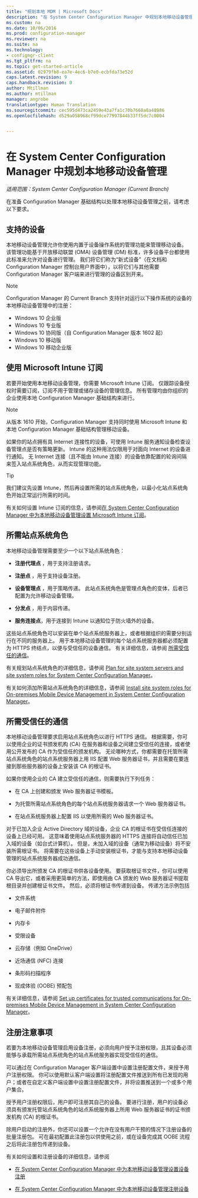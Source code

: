 ```yaml
---
title: "规划本地 MDM | Microsoft Docs"
description: "在 System Center Configuration Manager 中规划本地移动设备管理以管理移动设备。"
ms.custom: na
ms.date: 10/06/2016
ms.prod: configuration-manager
ms.reviewer: na
ms.suite: na
ms.technology:
- configmgr-client
ms.tgt_pltfrm: na
ms.topic: get-started-article
ms.assetid: 02979fb8-ea7e-4ec6-b7e0-ecbfda73e52d
caps.latest.revision: 9
caps.handback.revision: 0
author: Mtillman
ms.author: mtillman
manager: angrobe
translationtype: Human Translation
ms.sourcegitcommit: cec595d473ca2459e43a7fa1c70b7668a8a48986
ms.openlocfilehash: d529a058968cf99dce77997844b33ff5dc7c0004


---
```

# <a name="plan-for-on-premises-mobile-device-management-in-system-center-configuration-manager"></a>在 System Center Configuration Manager 中规划本地移动设备管理

*适用范围：System Center Configuration Manager (Current Branch)*

在准备 Configuration Manager 基础结构以处理本地移动设备管理之前，请考虑以下要求。

##  <a name="a-namebkmkdevicesa-supported-devices"></a><a name="bkmk_devices"></a>支持的设备  
 本地移动设备管理允许你使用内置于设备操作系统的管理功能来管理移动设备。  该管理功能基于开放移动联盟 (OMA) 设备管理 (DM) 标准，许多设备平台都使用此标准来允许对设备进行管理。  我们将它们称为“新式设备”（在文档和 Configuration Manager 控制台用户界面中），以将它们与其他需要 Configuration Manager 客户端来进行管理的设备区别开来。  

 > [!NOTE]  
>  Configuration Manager 的 Current Branch 支持针对运行以下操作系统的设备的本地移动设备管理中的注册：  
>   
>  -   Windows 10 企业版  
> -   Windows 10 专业版  
> -   Windows 10 协同版（自 Configuration Manager 版本 1602 起）  
> -   Windows 10 移动版  
> -   Windows 10 移动企业版   

##  <a name="a-namebkmkintunea-use-of-the--microsoft-intune-subscription"></a><a name="bkmk_intune"></a>使用 Microsoft Intune 订阅  
 若要开始使用本地移动设备管理，你需要 Microsoft Intune 订阅。 仅跟踪设备授权时需要订阅，订阅不用于管理或储存设备的管理信息。 所有管理均由你组织的企业使用本地 Configuration Manager 基础结构来进行。  

 > [!NOTE]  
 > 从版本 1610 开始，Configuration Manager 支持同时使用 Microsoft Intune 和本地 Configuration Manager 基础结构管理移动设备。   

 如果你的站点拥有具 Internet 连接性的设备，可使用 Intune 服务通知设备检查设备管理点是否有策略更新。 Intune 的这种用法仅限用于对面向 Internet 的设备进行通知。 无 Internet 连接（且不能由 Intune 连接）的设备依靠配置的轮询间隔来签入站点系统角色，从而实现管理功能。  

> [!TIP]  
>  我们建议先设置 Intune，然后再设置所需的站点系统角色，以最小化站点系统角色开始正常运行所需的时间。  

 有关如何设置 Intune 订阅的信息，请参阅[在 System Center Configuration Manager 中为本地移动设备管理设置 Microsoft Intune 订阅](../../mdm/get-started/set-up-intune-subscription-on-premises-mdm.md)。  

##  <a name="a-namebkmkrolesa-required-site-system-roles"></a><a name="bkmk_roles"></a>所需站点系统角色  
 本地移动设备管理需要至少一个以下站点系统角色：  

-   **注册代理点** ，用于支持注册请求。  

-   **注册点** ，用于支持设备注册。  

-   **设备管理点** ，用于策略传递。 此站点系统角色是管理点角色的变体，后者已配置为允许移动设备管理。  

-   **分发点** ，用于内容传递。  

-   **服务连接点**，用于连接到 Intune 以通知位于防火墙外的设备。  

 这些站点系统角色可以安装在单个站点系统服务器上，或者根据组织的需要分别运行在不同的服务器上。 用于本地移动设备管理的每个站点系统服务器都必须配置为 HTTPS 终结点，以便与受信任的设备通信。 有关详细信息，请参阅 [所需受信任的通信](#bkmk_trustedComs)。  

 有关规划站点系统角色的详细信息，请参阅 [Plan for site system servers and site system roles for System Center Configuration Manager](../../core/plan-design/hierarchy/plan-for-site-system-servers-and-site-system-roles.md)。  

 有关如何添加所需站点系统角色的详细信息，请参阅 [Install site system roles for On-premises Mobile Device Management in System Center Configuration Manager](../../mdm/get-started/install-site-system-roles-for-on-premises-mdm.md)。  

##  <a name="a-namebkmktrustedcomsa-required-trusted-communications"></a><a name="bkmk_trustedComs"></a>所需受信任的通信  
 本地移动设备管理要求启用站点系统角色以进行 HTTPS 通信。 根据需要，你可以使用企业的证书颁发机构 (CA) 在服务器和设备之间建立受信任的连接，或者使用公开发布的 CA 作为受信任的颁发机构。  无论哪种方式，你都需要在托管所需站点系统角色的站点系统服务器上用 IIS 配置 Web 服务器证书，并且需要在要连接到那些服务器的设备上安装该 CA 的根证书。  

 如果你使用企业的 CA 建立受信任的通信，则需要执行下列任务：  

-   在 CA 上创建和颁发 Web 服务器证书模板。  

-   为托管所需站点系统角色的每个站点系统服务器请求一个 Web 服务器证书。  

-   在站点系统服务器上配置 IIS 以使用所需的 Web 服务器证书。  

 对于已加入企业 Active Directory 域的设备，企业 CA 的根证书在受信任连接的设备上已经可用。 这意味着使用站点系统服务器的 HTTPS 连接将自动信任已加入域的设备（如台式计算机）。 但是，未加入域的设备（通常为移动设备）将不安装所需根证书。 将需要在这些设备上手动安装根证书，才能与支持本地移动设备管理的站点系统服务器成功通信。  

 你必须导出所颁发 CA 的根证书供各设备使用。 要获取根证书文件，你可以使用 CA 导出它，或者采用更简单的方法，即使用由 CA 颁发的 Web 服务器证书提取根目录并创建根证书文件。   然后，必须将根证书传递到设备。  传递方法示例包括  

-   文件系统  

-   电子邮件附件  

-   内存卡  

-   受限设备  

-   云存储（例如 OneDrive）  

-   近场通信 (NFC) 连接  

-   条形码扫描程序  

-   现成体验 (OOBE) 预配包  

 有关详细信息，请参阅 [Set up certificates for trusted communications for On-premises Mobile Device Management in System Center Configuration Manager](../../mdm/get-started/set-up-certificates-on-premises-mdm.md)。  

##  <a name="a-namebkmkenrollmenta-enrollment-considerations"></a><a name="bkmk_enrollment"></a>注册注意事项  
 若要为本地移动设备管理启用设备注册，必须向用户授予注册权限，且其设备必须能够与承载所需站点系统角色的站点系统服务器实现受信任的通信。  

 可以通过在 Configuration Manager 客户端设置中设置注册配置文件，来授予用户注册权限。 你可以使用默认客户端设置将注册配置文件推送到所有已发现的用户；或者在自定义客户端设置中设置注册配置文件，并将设置推送到一个或多个用户集合。  

 授予用户注册权限后，用户即可注册其自己的设备。 要进行注册，用户的设备必须具有颁发托管站点系统角色的站点系统服务器上所用 Web 服务器证书的证书颁发机构 (CA) 的根证书。  

 除用户启动的注册外，你还可以设置一个允许在没有用户干预的情况下注册设备的批量注册包。 可在最初配置此注册包以供使用之前，或在设备完成其 OOBE 流程之后将此注册包传递到设备。  

 有关如何设置和注册设备的详细信息，请参阅  

-   [在 System Center Configuration Manager 中为本地移动设备管理设置设备注册](../../mdm/get-started/set-up-device-enrollment-on-premises-mdm.md)  

-   [在 System Center Configuration Manager 中为本地移动设备管理注册设备](../../mdm/deploy-use/enroll-devices-on-premises-mdm.md)  



<!--HONumber=Jan17_HO3-->


